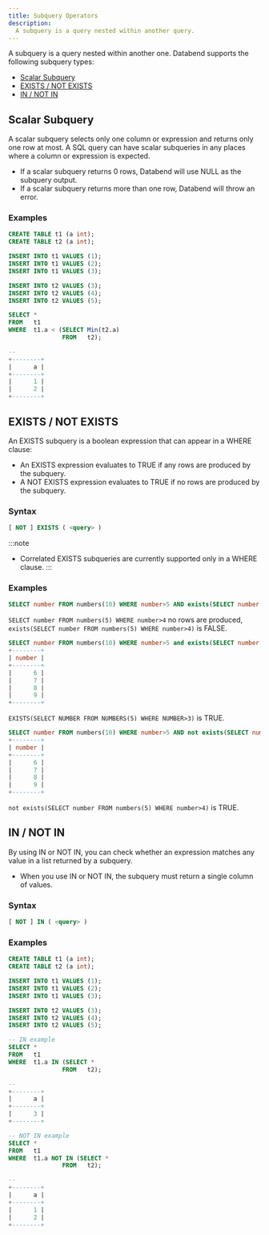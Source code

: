 ```yaml
---
title: Subquery Operators
description:
  A subquery is a query nested within another query.
---
```


A subquery is a query nested within another one. Databend supports the following subquery types:

- [Scalar Subquery](#scalar-subquery)
- [EXISTS / NOT EXISTS](#exists--not-exists)
- [IN / NOT IN](#in--not-in)

## Scalar Subquery

A scalar subquery selects only one column or expression and returns only one row at most. A SQL query can have scalar subqueries in any places where a column or expression is expected.

- If a scalar subquery returns 0 rows, Databend will use NULL as the subquery output.
- If a scalar subquery returns more than one row, Databend will throw an error.

### Examples

```sql
CREATE TABLE t1 (a int);
CREATE TABLE t2 (a int);

INSERT INTO t1 VALUES (1);
INSERT INTO t1 VALUES (2);
INSERT INTO t1 VALUES (3);

INSERT INTO t2 VALUES (3);
INSERT INTO t2 VALUES (4);
INSERT INTO t2 VALUES (5);

SELECT * 
FROM   t1 
WHERE  t1.a < (SELECT Min(t2.a) 
               FROM   t2); 

--
+--------+
|      a |
+--------+
|      1 |
|      2 |
+--------+
```

## EXISTS / NOT EXISTS

An EXISTS subquery is a boolean expression that can appear in a WHERE clause:
* An EXISTS expression evaluates to TRUE if any rows are produced by the subquery.
* A NOT EXISTS expression evaluates to TRUE if no rows are produced by the subquery.

### Syntax

```sql
[ NOT ] EXISTS ( <query> )
```

:::note
* Correlated EXISTS subqueries are currently supported only in a WHERE clause.
:::

### Examples

```sql
SELECT number FROM numbers(10) WHERE number>5 AND exists(SELECT number FROM numbers(5) WHERE number>4);
```
`SELECT number FROM numbers(5) WHERE number>4` no rows are produced, `exists(SELECT number FROM numbers(5) WHERE number>4)` is FALSE.

```sql
SELECT number FROM numbers(10) WHERE number>5 and exists(SELECT number FROM numbers(5) WHERE number>3);
+--------+
| number |
+--------+
|      6 |
|      7 |
|      8 |
|      9 |
+--------+
```

`EXISTS(SELECT NUMBER FROM NUMBERS(5) WHERE NUMBER>3)` is TRUE.

```sql
SELECT number FROM numbers(10) WHERE number>5 AND not exists(SELECT number FROM numbers(5) WHERE number>4);
+--------+
| number |
+--------+
|      6 |
|      7 |
|      8 |
|      9 |
+--------+
```

`not exists(SELECT number FROM numbers(5) WHERE number>4)` is TRUE.

## IN / NOT IN

By using IN or NOT IN, you can check whether an expression matches any value in a list returned by a subquery.

- When you use IN or NOT IN, the subquery must return a single column of values. 

### Syntax

```sql
[ NOT ] IN ( <query> )
```

### Examples

```sql
CREATE TABLE t1 (a int);
CREATE TABLE t2 (a int);

INSERT INTO t1 VALUES (1);
INSERT INTO t1 VALUES (2);
INSERT INTO t1 VALUES (3);

INSERT INTO t2 VALUES (3);
INSERT INTO t2 VALUES (4);
INSERT INTO t2 VALUES (5);

-- IN example
SELECT * 
FROM   t1 
WHERE  t1.a IN (SELECT *
               FROM   t2);

--
+--------+
|      a |
+--------+
|      3 |
+--------+

-- NOT IN example
SELECT * 
FROM   t1 
WHERE  t1.a NOT IN (SELECT *
               FROM   t2);

--
+--------+
|      a |
+--------+
|      1 |
|      2 |
+--------+
```

